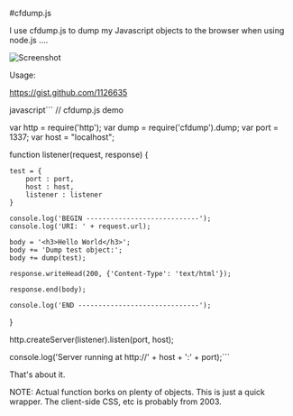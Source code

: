 #cfdump.js

I use cfdump.js to dump my Javascript objects to the browser when using node.js ....

![Screenshot](http://farm7.static.flickr.com/6132/6010277380_b92499be70.jpg "Screenshot")

Usage:

<script src="https://gist.github.com/1126635.js?file=cfdump-demo.js"></script>

https://gist.github.com/1126635

javascript```
// cfdump.js demo 

var http = require('http');
var dump = require('cfdump').dump;
var port = 1337;
var host = "localhost";

function listener(request, response) {
	
	test = {
		port : port,
		host : host,
		listener : listener
	}	
	
	console.log('BEGIN ----------------------------');
	console.log('URI: ' + request.url);
	
	body = '<h3>Hello World</h3>';
	body += 'Dump test object:';
	body += dump(test);
	
	response.writeHead(200, {'Content-Type': 'text/html'});
	
	response.end(body);
	
	console.log('END ------------------------------');

}

http.createServer(listener).listen(port, host);

console.log('Server running at http://' + host + ':' + port);```

That's about it.

NOTE: Actual function borks on plenty of objects. This is just a quick wrapper. The client-side CSS, etc is probably from 2003.
